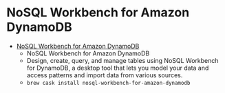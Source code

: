 # NoSQL Workbench for Amazon DynamoDB
- [NoSQL Workbench for Amazon DynamoDB](https://docs.aws.amazon.com/amazondynamodb/latest/developerguide/workbench.html)
  -  NoSQL Workbench for Amazon DynamoDB
  - Design, create, query, and manage tables using NoSQL Workbench for DynamoDB, a desktop tool that lets you model your data and access patterns and import data from various sources.
  - `brew cask install nosql-workbench-for-amazon-dynamodb`
